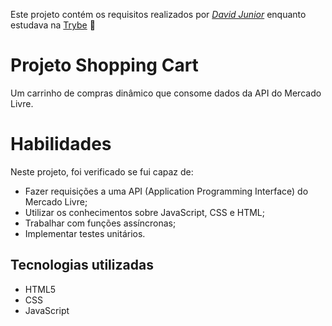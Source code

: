 Este projeto contém os requisitos realizados por _[David Junior](https://www.linkedin.com/in/davidjrrj/)_ enquanto estudava na [Trybe](https://www.betrybe.com/) :rocket:

# Projeto Shopping Cart

Um carrinho de compras dinâmico que consome dados da API do Mercado Livre.

# Habilidades

Neste projeto, foi verificado se fui capaz de:

* Fazer requisições a uma API (Application Programming Interface) do Mercado Livre;
* Utilizar os conhecimentos sobre JavaScript, CSS e HTML;
* Trabalhar com funções assíncronas;
* Implementar testes unitários.


## Tecnologias utilizadas

* HTML5
* CSS
* JavaScript



